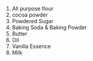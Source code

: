 1) All purpose flour
2) cocoa powder
3) Powdered Sugar
4) Baking Soda & Baking Powder
5) Butter 
6) Oil
7) Vanilla Essence
8) Milk